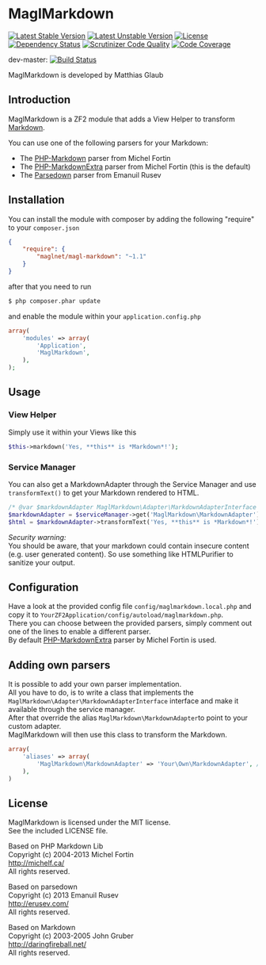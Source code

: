 # MaglMarkdown

[![Latest Stable Version](https://poser.pugx.org/maglnet/magl-markdown/v/stable.png)](https://packagist.org/packages/maglnet/magl-markdown)
[![Latest Unstable Version](https://poser.pugx.org/maglnet/magl-markdown/v/unstable.png)](https://packagist.org/packages/maglnet/magl-markdown)
[![License](https://poser.pugx.org/maglnet/magl-markdown/license.png)](https://packagist.org/packages/maglnet/magl-markdown)
[![Dependency Status](https://www.versioneye.com/user/projects/53106961ec13758b7e0000c0/badge.png)](https://www.versioneye.com/user/projects/53106961ec13758b7e0000c0)
[![Scrutinizer Code Quality](https://scrutinizer-ci.com/g/maglnet/MaglMarkdown/badges/quality-score.png?s=7eae6389efc0ce777f8d7a4439cce5ad99ec8e01)](https://scrutinizer-ci.com/g/maglnet/MaglMarkdown/)
[![Code Coverage](https://scrutinizer-ci.com/g/maglnet/MaglMarkdown/badges/coverage.png?s=32e6c5cc905fe1e7cb3914d0ca08818f7af455de)](https://scrutinizer-ci.com/g/maglnet/MaglMarkdown/)


dev-master: [![Build Status](https://travis-ci.org/maglnet/MaglMarkdown.png?branch=master)](https://travis-ci.org/maglnet/MaglMarkdown)

MaglMarkdown is developed by Matthias Glaub

## Introduction

MaglMarkdown is a ZF2 module that adds a View Helper to transform [Markdown](http://daringfireball.net/projects/markdown/).

You can use one of the following parsers for your Markdown:  
* The [PHP-Markdown](http://michelf.com/projects/php-markdown/) parser from Michel Fortin
* The [PHP-MarkdownExtra](http://michelf.ca/projects/php-markdown/extra/) parser from Michel Fortin (this is the default)
* The [Parsedown](http://parsedown.org/) parser from Emanuil Rusev

## Installation

You can install the module with composer by adding the following "require" to your `composer.json`

```json
{
	"require": {
		"maglnet/magl-markdown": "~1.1"
	}
}
```

after that you need to run
```bash
$ php composer.phar update
```

and enable the module within your `application.config.php`
```php
array(
	'modules' => array(
		'Application',
		'MaglMarkdown',
	),
);
```


## Usage

### View Helper
Simply use it within your Views like this

```php
$this->markdown('Yes, **this** is *Markdown*!');
```

### Service Manager
You can also get a MarkdownAdapter through the Service Manager and use
`transformText()` to get your Markdown rendered to HTML.

```php
/* @var $markdownAdapter MaglMarkdown\Adapter\MarkdownAdapterInterface */
$markdownAdapter = $serviceManager->get('MaglMarkdown\MarkdownAdapter');
$html = $markdownAdapter->transformText('Yes, **this** is *Markdown*!');
```


*Security warning:*  
You should be aware, that your markdown could contain insecure content (e.g. user generated content). 
So use something like HTMLPurifier to sanitize your output.

## Configuration

Have a look at the provided config file `config/maglmarkdown.local.php` and copy it to `YourZF2Application/config/autoload/maglmarkdown.php`.  
There you can choose between the provided parsers, simply comment out one of the lines to enable a different parser.  
By default [PHP-MarkdownExtra](http://michelf.ca/projects/php-markdown/extra/) parser by Michel Fortin is used.  

## Adding own parsers

It is possible to add your own parser implementation.  
All you have to do, is to write a class that implements the `MaglMarkdown\Adapter\MarkdownAdapterInterface` interface
and make it available through the service manager.  
After that override the alias `MaglMarkdown\MarkdownAdapter`to point to your custom adapter.  
MaglMarkdown will then use this class to transform the Markdown.

```php
array(
	'aliases' => array(
		'MaglMarkdown\MarkdownAdapter' => 'Your\Own\MarkdownAdapter', //needs to implement MaglMarkdown\Adapter\MarkdownAdapterInterface
	),
)
```

## License

MaglMarkdown is licensed under the MIT license.  
See the included LICENSE file.

Based on PHP Markdown Lib  
Copyright (c) 2004-2013 Michel Fortin  
http://michelf.ca/  
All rights reserved.  

Based on parsedown  
Copyright (c) 2013 Emanuil Rusev  
http://erusev.com/  
All rights reserved.  

Based on Markdown  
Copyright (c) 2003-2005 John Gruber  
http://daringfireball.net/  
All rights reserved.
